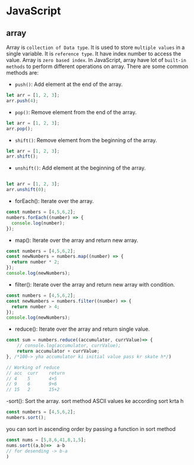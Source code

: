 # JavaScript

## array 
Array is `collection of Data type`. It is used to store `multiple values` in a single variable. It is `reference type`. It have index number to access the value. Array is `zero based index`.
In JavaScript, array have lot of `built-in methods` to perform different operations on array. There are some common methods are:
- `push()`: Add element at the end of the array.
```javascript
let arr = [1, 2, 3];
arr.push(4);
```
- `pop()`: Remove element from the end of the array.
```javascript
let arr = [1, 2, 3];
arr.pop();
```
- `shift()`: Remove element from the beginning of the array.
```javascript
let arr = [1, 2, 3];
arr.shift();
```
- `unshift()`: Add element at the beginning of the array.
```javascript

let arr = [1, 2, 3];
arr.unshift(0);
```
- forEach(): Iterate over the array.
```javascript
const numbers = [4,5,6,2];
numbers.forEach((number) => {
  console.log(number);
});
```
- map(): Iterate over the array and return new array.
```javascript
const numbers = [4,5,6,2];
const newNumbers = numbers.map((number) => {
  return number * 2;
});
console.log(newNumbers);
```
- filter(): Iterate over the array and return new array with condition.
```javascript
const numbers = [4,5,6,2];
const newNumbers = numbers.filter((number) => {
  return number > 4;
});
console.log(newNumbers);
```
- reduce(): Iterate over the array and return single value.
```javascript
const sum = numbers.reduce((accumulator, currValue)=> {
    // console.log(accumulator, currValue);
    return accumulator + currValue;
}, /*100-> yha accumulator ki initial value pass kr skate h*/)

// Working of reduce
// acc  curr    return
// 4    5       4+5
// 9    6       9+6
// 15   2       15+2
```

-sort(): Sort the array. sort method ASCII values ke according sort krta h
```javascript
const numbers = [4,5,6,2];
numbers.sort();
```
you can sort in ascending order by passing a function in sort method
```javascript
const nums = [5,8,6,41,8,1,5];
nums.sort((a,b)=>  a-b
// for desending -> b-a
) 
```


